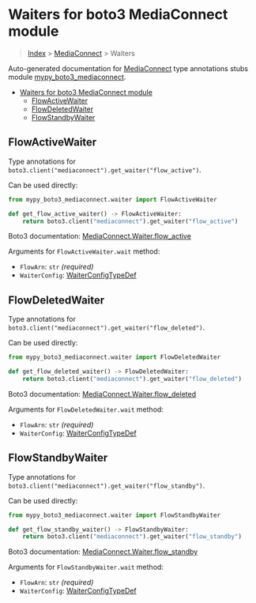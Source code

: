 # Waiters for boto3 MediaConnect module

> [Index](../README.md) > [MediaConnect](./README.md) > Waiters

Auto-generated documentation for
[MediaConnect](https://boto3.amazonaws.com/v1/documentation/api/latest/reference/services/mediaconnect.html#MediaConnect)
type annotations stubs module
[mypy_boto3_mediaconnect](https://pypi.org/project/mypy-boto3-mediaconnect/).

- [Waiters for boto3 MediaConnect module](#waiters-for-boto3-mediaconnect-module)
  - [FlowActiveWaiter](#flowactivewaiter)
  - [FlowDeletedWaiter](#flowdeletedwaiter)
  - [FlowStandbyWaiter](#flowstandbywaiter)

## FlowActiveWaiter

Type annotations for `boto3.client("mediaconnect").get_waiter("flow_active")`.

Can be used directly:

```python
from mypy_boto3_mediaconnect.waiter import FlowActiveWaiter

def get_flow_active_waiter() -> FlowActiveWaiter:
    return boto3.client("mediaconnect").get_waiter("flow_active")
```

Boto3 documentation:
[MediaConnect.Waiter.flow_active](https://boto3.amazonaws.com/v1/documentation/api/latest/reference/services/mediaconnect.html#MediaConnect.Waiter.flow_active)

Arguments for `FlowActiveWaiter.wait` method:

- `FlowArn`: `str` *(required)*
- `WaiterConfig`:
  [WaiterConfigTypeDef](https://vemel.github.io/boto3_stubs_docs/mypy_boto3_mediaconnect/type_defs.html#waiterconfigtypedef)

## FlowDeletedWaiter

Type annotations for `boto3.client("mediaconnect").get_waiter("flow_deleted")`.

Can be used directly:

```python
from mypy_boto3_mediaconnect.waiter import FlowDeletedWaiter

def get_flow_deleted_waiter() -> FlowDeletedWaiter:
    return boto3.client("mediaconnect").get_waiter("flow_deleted")
```

Boto3 documentation:
[MediaConnect.Waiter.flow_deleted](https://boto3.amazonaws.com/v1/documentation/api/latest/reference/services/mediaconnect.html#MediaConnect.Waiter.flow_deleted)

Arguments for `FlowDeletedWaiter.wait` method:

- `FlowArn`: `str` *(required)*
- `WaiterConfig`:
  [WaiterConfigTypeDef](https://vemel.github.io/boto3_stubs_docs/mypy_boto3_mediaconnect/type_defs.html#waiterconfigtypedef)

## FlowStandbyWaiter

Type annotations for `boto3.client("mediaconnect").get_waiter("flow_standby")`.

Can be used directly:

```python
from mypy_boto3_mediaconnect.waiter import FlowStandbyWaiter

def get_flow_standby_waiter() -> FlowStandbyWaiter:
    return boto3.client("mediaconnect").get_waiter("flow_standby")
```

Boto3 documentation:
[MediaConnect.Waiter.flow_standby](https://boto3.amazonaws.com/v1/documentation/api/latest/reference/services/mediaconnect.html#MediaConnect.Waiter.flow_standby)

Arguments for `FlowStandbyWaiter.wait` method:

- `FlowArn`: `str` *(required)*
- `WaiterConfig`:
  [WaiterConfigTypeDef](https://vemel.github.io/boto3_stubs_docs/mypy_boto3_mediaconnect/type_defs.html#waiterconfigtypedef)
